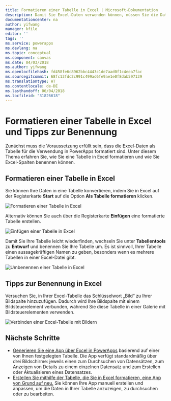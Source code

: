 ```yaml
---
title: Formatieren einer Tabelle in Excel | Microsoft-Dokumentation
description: Damit Sie Excel-Daten verwenden können, müssen Sie die Daten in einer Tabelle formatieren. Hinzufügen des Schlüsselworts „Bild“ in Spaltennamen
documentationcenter: na
author: yifwang
manager: kfile
editor: ''
tags: ''
ms.service: powerapps
ms.devlang: na
ms.topic: conceptual
ms.component: canvas
ms.date: 04/03/2018
ms.author: yifwang
ms.openlocfilehash: fd458fe6c8962bbc4443c1de7aad0f1c4eea7fac
ms.sourcegitcommit: 68fc13fdc2c991c499ad6fe9ae1e0f8dab597139
ms.translationtype: HT
ms.contentlocale: de-DE
ms.lasthandoff: 06/04/2018
ms.locfileid: "31826618"
---
```

# <a name="format-a-table-in-excel-and-naming-tips"></a>Formatieren einer Tabelle in Excel und Tipps zur Benennung
Zunächst muss die Voraussetzung erfüllt sein, dass die Excel-Daten als Tabelle für die Verwendung in PowerApps formatiert sind. Unter diesem Thema erfahren Sie, wie Sie eine Tabelle in Excel formatieren und wie Sie Excel-Spalten benennen können.

## <a name="how-to-format-a-table-in-excel"></a>Formatieren einer Tabelle in Excel
Sie können Ihre Daten in eine Tabelle konvertieren, indem Sie in Excel auf der Registerkarte **Start** auf die Option **Als Tabelle formatieren** klicken.

![Formatieren einer Tabelle in Excel](./media/how-to-excel-tips/format-table.png)

Alternativ können Sie auch über die Registerkarte **Einfügen** eine formatierte Tabelle erstellen.

![Einfügen einer Tabelle in Excel](./media/how-to-excel-tips/insert-table.png)

Damit Sie Ihre Tabelle leicht wiederfinden, wechseln Sie unter **Tabellentools** zu **Entwurf** und benennen Sie Ihre Tabelle um. Es ist sinnvoll, Ihrer Tabelle einen aussagekräftigen Namen zu geben, besonders wenn es mehrere Tabellen in einer Excel-Datei gibt.

![Umbenennen einer Tabelle in Excel](./media/how-to-excel-tips/rename-table.png)

## <a name="naming-tips-in-excel"></a>Tipps zur Benennung in Excel
Versuchen Sie, in Ihrer Excel-Tabelle das Schlüsselwort „Bild“ zu Ihrer Bildspalte hinzuzufügen. Dadurch wird Ihre Bildspalte mit einem Bildsteuerelement verbunden, während Sie diese Tabelle in einer Galerie mit Bildsteuerelementen verwenden.

![Verbinden einer Excel-Tabelle mit Bildern](./media/how-to-excel-tips/connect-gallery.png)

## <a name="next-steps"></a>Nächste Schritte
* [Generieren Sie eine App über Excel in PowerApps](get-started-create-from-data.md) basierend auf einer von Ihnen festgelegten Tabelle. Die App verfügt standardmäßig über drei Bildschirme: jeweils einen zum Durchsuchen von Datensätzen, zum Anzeigen von Details zu einem einzelnen Datensatz und zum Erstellen oder Aktualisieren eines Datensatzes.
* [Erstellen Sie mithilfe der Tabelle, die Sie in Excel formatieren, eine App von Grund auf neu.](get-started-create-from-blank.md) Sie können Ihre App manuell erstellen und anpassen, um die Daten in Ihrer Tabelle anzuzeigen, zu durchsuchen oder zu bearbeiten.
